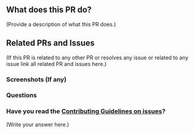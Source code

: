 <!--
Thank you for sending the PR! We appreciate you spending the time to work on these changes.

Help us understand your motivation by explaining why you decided to make this change.

You can learn more about contributing to appwrite here: https://github.com/supminn/expense_tracker/blob/main/CONTRIBUTING.md

Happy contributing!

-->

## What does this PR do?

(Provide a description of what this PR does.)

## Related PRs and Issues

(If this PR is related to any other PR or resolves any issue or related to any issue link all related PR and issues here.)

### Screenshots (If any)

### Questions

### Have you read the [Contributing Guidelines on issues](https://github.com/supminn/expense_tracker/blob/main/CONTRIBUTING.md)?

(Write your answer here.)
